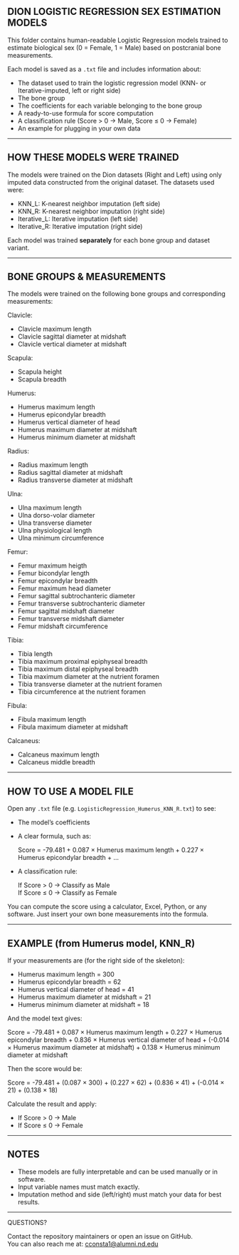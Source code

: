 DION LOGISTIC REGRESSION SEX ESTIMATION MODELS
----------------------------------------------

This folder contains human-readable Logistic Regression models trained to estimate biological sex (0 = Female, 1 = Male) based on postcranial bone measurements.

Each model is saved as a `.txt` file and includes information about:
- The dataset used to train the logistic regression model (KNN- or Iterative-imputed, left or right side)
- The bone group
- The coefficients for each variable belonging to the bone group
- A ready-to-use formula for score computation
- A classification rule (Score > 0 → Male, Score ≤ 0 → Female)
- An example for plugging in your own data

----------------------------------------------
HOW THESE MODELS WERE TRAINED
----------------------------------------------

The models were trained on the Dion datasets (Right and Left) using only imputed data
constructed from the original dataset. The datasets used were:

- KNN_L: K-nearest neighbor imputation (left side)
- KNN_R: K-nearest neighbor imputation (right side)
- Iterative_L: Iterative imputation (left side)
- Iterative_R: Iterative imputation (right side)

Each model was trained **separately** for each bone group and dataset variant.

----------------------------------------------
BONE GROUPS & MEASUREMENTS
----------------------------------------------

The models were trained on the following bone groups and corresponding measurements:

Clavicle:
- Clavicle maximum length
- Clavicle sagittal diameter at midshaft
- Clavicle vertical diameter at midshaft

Scapula:
- Scapula height
- Scapula breadth

Humerus:
- Humerus maximum length
- Humerus epicondylar breadth
- Humerus vertical diameter of head
- Humerus maximum diameter at midshaft
- Humerus minimum diameter at midshaft

Radius:
- Radius maximum length
- Radius sagittal diameter at midshaft
- Radius transverse diameter at midshaft

Ulna:
- Ulna maximum length
- Ulna dorso-volar diameter
- Ulna transverse diameter
- Ulna physiological length
- Ulna minimum circumference

Femur:
- Femur maximum heigth
- Femur bicondylar length
- Femur epicondylar breadth
- Femur maximum head diameter
- Femur sagittal subtrochanteric diameter
- Femur transverse subtrochanteric diameter
- Femur sagittal midshaft diameter
- Femur transverse midshaft diameter
- Femur midshaft circumference

Tibia:
- Tibia length
- Tibia maximum proximal epiphyseal breadth
- Tibia maximum distal epiphyseal breadth
- Tibia maximum diameter at the nutrient foramen
- Tibia transverse diameter at the nutrient foramen
- Tibia circumference at the nutrient foramen

Fibula:
- Fibula maximum length
- Fibula maximum diameter at midshaft

Calcaneus:
- Calcaneus maximum length
- Calcaneus middle breadth

----------------------------------------------
HOW TO USE A MODEL FILE
----------------------------------------------

Open any `.txt` file (e.g. `LogisticRegression_Humerus_KNN_R.txt`) to see:

- The model’s coefficients
- A clear formula, such as:

  Score = -79.481 + 0.087 × Humerus maximum length + 0.227 × Humerus epicondylar breadth + ...

- A classification rule:

  If Score > 0 → Classify as Male  
  If Score ≤ 0 → Classify as Female

You can compute the score using a calculator, Excel, Python, or any software. Just insert your own bone measurements into the formula.

----------------------------------------------
EXAMPLE (from Humerus model, KNN_R)
----------------------------------------------

If your measurements are (for the right side of the skeleton):

- Humerus maximum length = 300
- Humerus epicondylar breadth = 62
- Humerus vertical diameter of head = 41
- Humerus maximum diameter at midshaft = 21
- Humerus minimum diameter at midshaft = 18

And the model text gives:

Score = -79.481 + 0.087 × Humerus maximum length + 0.227 × Humerus epicondylar breadth + 0.836 × Humerus vertical diameter of head + (-0.014 × Humerus maximum diameter at midshaft) + 0.138 × Humerus minimum diameter at midshaft

Then the score would be:

Score = -79.481 + (0.087 × 300) + (0.227 × 62) + (0.836 × 41) + (-0.014 × 21) + (0.138 × 18)

Calculate the result and apply:

- If Score > 0 → Male
- If Score ≤ 0 → Female

----------------------------------------------
NOTES
----------------------------------------------

- These models are fully interpretable and can be used manually or in software.
- Input variable names must match exactly.
- Imputation method and side (left/right) must match your data for best results.

----------------------------------------------
QUESTIONS?

Contact the repository maintainers or open an issue on GitHub.  
You can also reach me at: cconsta1@alumni.nd.edu
